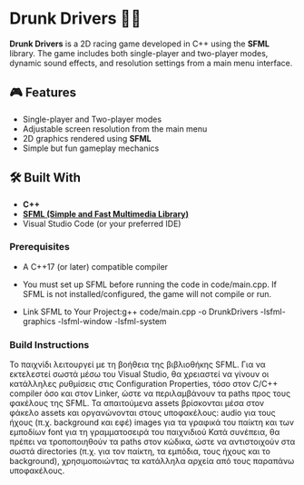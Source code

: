 # Drunk Drivers 🍻🚗

**Drunk Drivers** is a 2D racing game developed in C++ using the **SFML** library. The game includes both single-player and two-player modes, dynamic sound effects, and resolution settings from a main menu interface.

## 🎮 Features

- Single-player and Two-player modes
- Adjustable screen resolution from the main menu
- 2D graphics rendered using **SFML**
- Simple but fun gameplay mechanics

## 🛠️ Built With

- **C++**
- [**SFML (Simple and Fast Multimedia Library)**](https://www.sfml-dev.org/)
- Visual Studio Code (or your preferred IDE)


### Prerequisites

- A C++17 (or later) compatible compiler

- You must set up SFML before running the code in code/main.cpp.
If SFML is not installed/configured, the game will not compile or run.

- Link SFML to Your Project:g++ code/main.cpp -o DrunkDrivers -lsfml-graphics -lsfml-window -lsfml-system

### Build Instructions
Το παιχνίδι λειτουργεί με τη βοήθεια της βιβλιοθήκης SFML.
Για να εκτελεστεί σωστά μέσω του Visual Studio, θα χρειαστεί να γίνουν οι κατάλληλες ρυθμίσεις στις Configuration Properties, τόσο στον C/C++ compiler όσο και στον Linker, ώστε να περιλαμβάνουν τα paths προς τους φακέλους της SFML.
Τα απαιτούμενα assets βρίσκονται μέσα στον φάκελο assets και οργανώνονται στους υποφακέλους:
audio για τους ήχους (π.χ. background και εφέ)
images για τα γραφικά του παίκτη και των εμποδίων
font για τη γραμματοσειρά του παιχνιδιού
Κατά συνέπεια, θα πρέπει να τροποποιηθούν τα paths στον κώδικα, ώστε να αντιστοιχούν στα σωστά directories (π.χ. για τον παίκτη, τα εμπόδια, τους ήχους και το background), χρησιμοποιώντας τα κατάλληλα αρχεία από τους παραπάνω
υποφακέλους.




